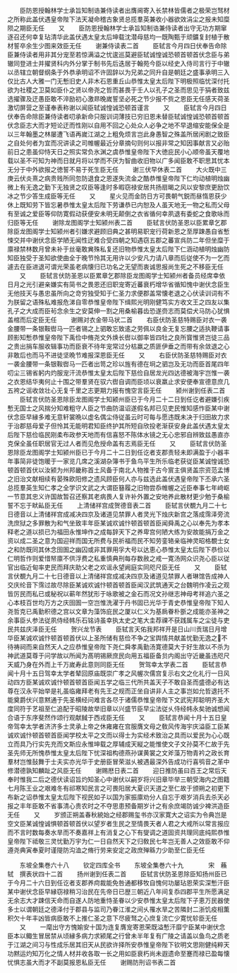 <!-- { "loadSidebar": true } -->
　　臣防恩授翰林学士承旨知制诰兼侍读者出膺阃寄入长禁林皆儒者之极荣岂驽材之所称此盖伏遇皇帝陛下法天凝命稽古象贤总揽羣英兼收小器欲效涓尘之报未知糜陨之期臣无任
　　又
　　臣防恩授翰林学士承旨知制诰兼侍读者出守无功方期窜逐召还何幸复玷清华此盖伏遇太皇太后坤载沈潜母慈均一既陶甄于顽鑛复封植于散材誓卒余生少图来效臣无任
　　谢兼侍读表二首
　　臣轼言今月四日伏奉告命除臣兼侍读者用非其分宠至若惊满溢之忧逡巡莫避臣轼诚惶诚恐顿首顿首伏念臣与弟辙同登进士并擢贤科内外分掌于制书先后迭居于翰苑今臣以经史入侍司言行于中辙以丞辖立朝督纲条于外恭承明诏不许固辞以为兄弟之同升自是朝廷之盛事承明三入仅比古人大雅一门无慙旧史人非木石恩重丘山恭惟太皇太后陛下明极照临忧深付托欲为社稷之卫莫如臣仆之贤以帝尧之哲而甚畏于壬人以孔子之圣而思见于狷者致兹选擢骤及迂愚臣敢不淬励初心激昻晚嵗誓坚必死之节少报不赀之恩臣无任感天荷圣激切屏营之至谨奉表称谢以闻臣轼诚惶诚恐顿首谨言
　　又
　　臣轼言今月四日伏奉告命除臣兼侍读者叨承新命只服训词薄技已穷旧恩未替臣轼诚惶诚恐顿首顿首伏念臣志大而才短论迂而性刚以自用不回之心处众人必争之地不早退缩安能保全是以三年翰墨之林屡遭飞语再嵗江湖之上粗免烦言岂此身愚智之殊盖所居闲剧之致臣之自处何者为宜而况讲读之司帷幄最近分章摘句则何以报非常之知因事献言又必贻前日之患虽仰恃天日之照实常负氷渊之虞恭惟皇帝陛下大徳庇民小心顺帝虽天覆地载以圣不可知为神而日就月将以学而不厌为智曲收旧物以广多闻臣敢不职思其忧本无分于中外欲报之徳誓不易于死生臣无任
　　谢三伏早休表二首
　　大火既中三庚云伏炎熹之病贵贱所同忽防退食之恩遂失流金之酷恭惟皇帝陛下仁均动植明烛幽微上有无逸之勤下无独贤之叹臣等逢时多暇窃禄安居共扬扇暍之风以安黎庶更励饮冰之节少答生成臣等无任
　　又
　　星火见而金防日方可畏朝气鋭而昼惰恩获少休上既知劳下皆忘暑恭惟太皇太后陛下劳谦恭已内恕及人虽天地无一物之私而父母有至诚之爱臣等仰防寛假动获便安未明无颠倒之衣省循何幸夙退有委蛇之食歌咏而归臣等无任
　　谢除龙图阁学士知颍州表二首
　　臣轼言伏防圣恩以臣累章乞郡除臣龙图阁学士知颍州者引嫌求避顾旧典之甚明易职宠行荷新恩之至厚踈愚自省慙悚交并中谢伏念臣学陋无闻性迂难合受四朝之知遇窃五郡之蕃宣呉防二年但坐糜于廪禄禁林数月曾未补于丝毫敢兾殊私复还旧物恭惟太皇太后陛下仁涵动植明烛幽防知臣独受于圣知欲使曲全于晚节怜其无用许以少安凡力请八章而后従使不为一乞而遽去在臣进退可谓光荣虽老病懐归已功名之无望而衷诚思报尚生死之不移臣无任
　　又
　　臣轼言伏防圣恩以臣累章乞郡除臣龙图阁学士知颍州者备员经席幸依日月之光引避亲嫌实有简书之畏恩还旧职宠寄近蕃衰朽增华省循知愧中谢伏念臣生无他技天与愚忠虽所向之竒穷独受知于仁圣力求便郡盖常懐老退之心伏读训词有不为朕留之语殊私难报危涕自零恭惟皇帝陛下缉熙光明刚健笃实方收文王之四友以集孔子之大成而臣茍念余生之安莫伸一割之用桑榆暮齿恐遂赍志而莫偿犬马防心犹惧盖棺而后定臣无任
　　谢赐对衣金带马状二首
　　右臣伏防圣慈特赐臣对衣一袭金腰带一条银鞍辔马一匹者锡之上驷敢忘致逺之劳佩以良金无复忘腰之适执鞭请事顾影知慙恭惟皇帝陛下禹俭中脩尧文外焕长辔以御率皆四牡之良所寳惟贤岂徒三品之贵出捐车服收辑事功而臣衰不待年宠常过分枯羸之质匪伊垂之而带有余敛退之心非敢后也而马不进徒坚晩节难报深恩臣无任
　　又
　　右臣伏防圣慈特赐臣对衣一袭金腰带一条银鞍辔马一匹者出笥之珍以旌有德在坰之驷岂及无功而臣首尾四年叨尘三锡省躬内灼服宠汗流恭惟太皇太后陛下慈俭自居龙光四达德被海宇岂惟一袭之衣恩结华夷何止十围之带羣贤在驭六辔自调而臣顷以衰羸止求安便奉宣德意庶几五袴之谣收敛壮心无复千里之志更期力报有愧空言臣无任
　　颍州谢到任表二首
　　臣轼言伏防圣恩除臣龙图阁学士知颍州臣已于今月二十二日到任讫者避嫌引疾慙无国士之风揣分知难粗守人臣之节曲防温诏遂假名邦已见吏民惟知感怍臣某中谢伏念臣早縁多难无意轩裳晩以虚名偶尘侍従虽云时可每与愿违既未决于归田故力求于治郡慈母爱子但怜其无能明君知臣终护其所短自欣投老渐获安身此盖伏遇太皇太后陛下慈俭临民刚柔布政参天地而有信喜怒不陈体水镜之无心忠邪自辨致兹愚直亦克保全虽任职居官无过人者而见危授命盖有志焉臣无任
　　又
　　臣轼言伏防圣恩除臣龙图阁学士知颍州臣已于今月二十二日到任讫者支郡责轻未即满盈于小器丰年事简非徒饱暖于一家览几席之溪湖杂簿书于鱼鸟平生所乐临老获従臣某诚惶诚恐顿首顿首伏以汝颍为州邦畿称首土风备于南北人物推于古今賔主俱贤盖宗资范孟博之旧治文献相续有晏殊欧阳修之遗风顾臣何人亦与兹选此盖伏遇皇帝陛下丕承六圣总揽羣英生知仁孝之全学识文武之大谓臣簮履之旧物尝忝帷幄之近臣奉事七年﨑岖一节意其忠义许国故暂召还察其老病畏人复许补外置之安地养此散材更少勉于桑榆誓不忘于畎畆臣无任
　　上清储祥宫成贺德音表二首
　　臣轼言伏覩九月二十七日德音以上清储祥宫成减决四京及诸道见禁罪人者灵光下烛庆新宫之落成霈泽旁流洗庶狱之多罪散为和气坐致丰年臣某诚欢诚忭顿首顿首臣闻舜禹之心以奉先为孝本释老之道以损已为福田永惟坤作之成每辞天下之养卑宫何陋大练为安故能捐万金之资以成二圣之意为国迎祥而国无所费与民祈福而民不知劳銮辂亲临神灵昭格覩士女之和防既同其休念囹圄之幽囚或非其罪用孚大号以达恵心恭惟太皇太后陛下恭俭以仁明哲作则爱惜帑廪不供浮费之私重慎典刑每存数赦之戒一寛汤网众识尧心臣以従官出临近甸率吏民而拜庆助父老之欢谣永望阙庭实同咫尺臣无任
　　又
　　臣轼言伏覩九月二十七日德音以上清储祥宫成减决四京及诸道见禁罪人者琳馆告成神人交庆纶音下霈过故尽除臣某诚欢诚忭顿首顿首臣闻汉武筑通天之台魏明作凌云之观皆厉民而私已或秘祝以蕲年然犹形于咏歌被之金石而况文孙继志神母考祥追六圣之心本枝百世均万方之庆囹圄一空岂惟洗濯于丹书固已光华于青史恭惟皇帝陛下知人尧哲克已禹勤积德之宫以文章为藻饰庇民之厦以仁义为基扄眷朴斵之成能亦圣神之余事臣乆参法従夙侍经帏乐石铭诗虽幸执太史之笔大圭荐祼不获践属车之尘徒与吏民共兹庆泽臣无任
　　贺兴龙节表
　　臣轼言天佑我邦祥开是日山川贡瑞日月增华臣某诚欢诚忭顿首顿首伏以上圣所储有慈俭不争之宝舆情共献盖忧勤无逸之不待祷祠而来自然天人之应恭惟皇帝陛下尧仁舜孝禹勤汤寛德莫大于好生故以不杀为神武道莫尊于问学故以所闻为髙明锡厥庶民向用五福臣备贠内阁出守近畿虽违咫尺天威乃身在外而上千万嵗寿此意则同臣无任
　　贺驾幸太学表二首
　　臣轼言恭闻十月十五日驾幸太学者辇回原庙既崇广孝之风幄次儒宫复示右文之化礼行一日风动四方臣某诚欢诚忭顿首顿首臣闻五学之临三代所共盖天子不敢自圣而盛德必有达尊在汉永平始举是礼虽临雍拜老有先王之规而正坐自讲非人主之事岂如允哲退托不能奠爵伏兴意黙通于先圣横经问难言各尽于诸儒恭惟皇帝陛下文武宪邦聪明齐圣大度同符于艺祖至仁追配于昭陵故举旧章以兴盛节臣早尘法従乆侍经帏永矣驰诚想闻合语于东序斐然作颂行观献馘于西戎臣无任
　　又
　　臣轼言恭闻十月十五日皇帝驾幸太学者济济多士灵承上帝之休雍雍在宫服膺文母之敎风传海宇庆溢臣工臣某诚欢诚忭顿首顿首臣闻学校太平之文而以得士为实经术致治之具而以爱民为心心既立而具乃行实先充而文斯应永惟坤载之厚辅成天縦之能惟使文子文孙莫不仁故于先圣先师无所愧恭惟太皇太后陛下忧深祖构德燕孙谋黄裳之文斧藻万物青衿之政长育羣材岂惟鼔舞于士夫实亦光华于史册臣冒荣滋乆被遇最深外告成功行喜鸮音之革中修潜德孰知麟趾之风臣无任
　　谢赐厯日表二首
　　迎日推防虽曰百王之常后天奉时惟我二后之德伏读诏旨灼知圣心中谢伏以嗣岁将兴旧章毕举三朝受海内之图籍七月陈王业之艰难冬有祁寒知民言之可畏阳居大夏识天道之至仁故于颁朔之初更下布新之诏恭惟太皇太后陛下视民如子以国为家振廪劝分人自忘于艰岁消兵去杀天必报之丰年臣敢不省事清心贵农时之不夺思患预备期岁计之有余庶竭防诚少裨洪造臣无任
　　又
　　岁颁正朔盖春秋綂始之经郡赐玺书亦汉家寛大之诏实为令典岂是空文臣某诚惶诚惧顿首顿首伏以望岁者生民之至情畏天者人君之大戒所以常言报应而不言时数每奏水旱而不奏嘉祥上有消复之心下有燮调之道固资共理同底纯熙恭惟皇帝陛下祗敬三灵忧勤万宇为仁一日自然天下之归敎民七年岂无善人之效臣敢不仰遵尧典寅奉夏时谨隄防沟洫之脩行劳来安定之政庶殚緜力少助至仁臣无任






　　东坡全集巻六十八
　　钦定四库全书
　　东坡全集巻六十九　　　　宋　蘓轼　撰表状四十二首
　　扬州谢到任表二首
　　臣轼言伏防圣恩除臣知扬州臣已于今月二十六日到任讫者支郡养疴裁能免咎通都移牧自愧何功屡玷恩荣实深慙汗臣某中谢伏念臣早縁窃禄稍习治民在先帝日已歴三朝近八年间复忝四郡平生所愿满足无余志大才踈信天命而自遂人防地重恃圣眷以少安恭惟太皇太后陛下子恵万民器使多士以谓朝廷之德泽付于郡县与监司乃眷江淮之间乆罹水旱之苦隣封二浙饥疫相薫积欠十年丰凶皆病臣敢不上推仁圣之意下尽疲驽之心庶复流亡少寛忧轸臣无任
　　又
　　一麾出守方愧媮安十国为连复膺宠寄恩荣既溢慙汗靡宁臣某中谢伏念臣本以鲰生冒居禁从顷縁多病力求颍尾之行曾未半年复有广陵之请盖以鱼鸟之质老于江湖之间习与性成乐居其旧天从民欲许择所安恭惟皇帝陛下钦明文思刚健纯粹天功黙运灼知万化之情人材并收各取一长之用如臣衰朽尚未遐遗命至蹇而禄已盈每懐忧惧志虽大而才不副莫报恩私臣无任
　　谢赐防刑诏书表二首
